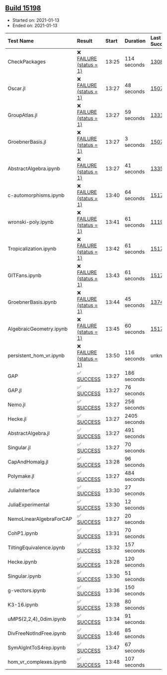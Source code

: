 ## [Build 15198](https://oscarci.mathematik.uni-kl.de/job/oscar/15198/)

* Started on: 2021-01-13
* Ended on: 2021-01-13

| Test Name    | Result | Start | Duration | Last Success | First Failure |
|:-------------|:-------|:------|:---------|:-------------|:--------------|
| CheckPackages | ❌ [FAILURE (status = 1)](https://oscarci.mathematik.uni-kl.de/job/oscar/15198/artifact/logs/build-15198/CheckPackages.log) | 13:25 | 114 seconds | [13085](https://oscarci.mathematik.uni-kl.de/job/oscar/13085/) | [13086](https://oscarci.mathematik.uni-kl.de/job/oscar/13086/) |
| Oscar.jl | ❌ [FAILURE (status = 1)](https://oscarci.mathematik.uni-kl.de/job/oscar/15198/artifact/logs/build-15198/Oscar.jl.log) | 13:27 | 48 seconds | [15079](https://oscarci.mathematik.uni-kl.de/job/oscar/15079/) | [15080](https://oscarci.mathematik.uni-kl.de/job/oscar/15080/) |
| GroupAtlas.jl | ❌ [FAILURE (status = 1)](https://oscarci.mathematik.uni-kl.de/job/oscar/15198/artifact/logs/build-15198/GroupAtlas.jl.log) | 13:27 | 59 seconds | [13311](https://oscarci.mathematik.uni-kl.de/job/oscar/13311/) | [13312](https://oscarci.mathematik.uni-kl.de/job/oscar/13312/) |
| GroebnerBasis.jl | ❌ [FAILURE (status = 1)](https://oscarci.mathematik.uni-kl.de/job/oscar/15198/artifact/logs/build-15198/GroebnerBasis.jl.log) | 13:27 | 3 seconds | [15079](https://oscarci.mathematik.uni-kl.de/job/oscar/15079/) | [15080](https://oscarci.mathematik.uni-kl.de/job/oscar/15080/) |
| AbstractAlgebra.ipynb | ❌ [FAILURE (status = 1)](https://oscarci.mathematik.uni-kl.de/job/oscar/15198/artifact/logs/build-15198/AbstractAlgebra.ipynb.log) | 13:27 | 41 seconds | [13355](https://oscarci.mathematik.uni-kl.de/job/oscar/13355/) | [13356](https://oscarci.mathematik.uni-kl.de/job/oscar/13356/) |
| c-automorphisms.ipynb | ❌ [FAILURE (status = 1)](https://oscarci.mathematik.uni-kl.de/job/oscar/15198/artifact/logs/build-15198/c-automorphisms.ipynb.log) | 13:40 | 64 seconds | [15177](https://oscarci.mathematik.uni-kl.de/job/oscar/15177/) | [15180](https://oscarci.mathematik.uni-kl.de/job/oscar/15180/) |
| wronski-poly.ipynb | ❌ [FAILURE (status = 1)](https://oscarci.mathematik.uni-kl.de/job/oscar/15198/artifact/logs/build-15198/wronski-poly.ipynb.log) | 13:41 | 61 seconds | [11192](https://oscarci.mathematik.uni-kl.de/job/oscar/11192/) | [11193](https://oscarci.mathematik.uni-kl.de/job/oscar/11193/) |
| Tropicalization.ipynb | ❌ [FAILURE (status = 1)](https://oscarci.mathematik.uni-kl.de/job/oscar/15198/artifact/logs/build-15198/Tropicalization.ipynb.log) | 13:42 | 61 seconds | [15176](https://oscarci.mathematik.uni-kl.de/job/oscar/15176/) | [15177](https://oscarci.mathematik.uni-kl.de/job/oscar/15177/) |
| GITFans.ipynb | ❌ [FAILURE (status = 1)](https://oscarci.mathematik.uni-kl.de/job/oscar/15198/artifact/logs/build-15198/GITFans.ipynb.log) | 13:43 | 61 seconds | [15177](https://oscarci.mathematik.uni-kl.de/job/oscar/15177/) | [15180](https://oscarci.mathematik.uni-kl.de/job/oscar/15180/) |
| GroebnerBasis.ipynb | ❌ [FAILURE (status = 1)](https://oscarci.mathematik.uni-kl.de/job/oscar/15198/artifact/logs/build-15198/GroebnerBasis.ipynb.log) | 13:44 | 45 seconds | [13748](https://oscarci.mathematik.uni-kl.de/job/oscar/13748/) | [13749](https://oscarci.mathematik.uni-kl.de/job/oscar/13749/) |
| AlgebraicGeometry.ipynb | ❌ [FAILURE (status = 1)](https://oscarci.mathematik.uni-kl.de/job/oscar/15198/artifact/logs/build-15198/AlgebraicGeometry.ipynb.log) | 13:45 | 60 seconds | [15177](https://oscarci.mathematik.uni-kl.de/job/oscar/15177/) | [15180](https://oscarci.mathematik.uni-kl.de/job/oscar/15180/) |
| persistent_hom_vr.ipynb | ❌ [FAILURE (status = 1)](https://oscarci.mathematik.uni-kl.de/job/oscar/15198/artifact/logs/build-15198/persistent_hom_vr.ipynb.log) | 13:50 | 116 seconds | unknown | unknown |
| GAP | ✅ [SUCCESS](https://oscarci.mathematik.uni-kl.de/job/oscar/15198/artifact/logs/build-15198/GAP.log) | 13:27 | 186 seconds |  |  |
| GAP.jl | ✅ [SUCCESS](https://oscarci.mathematik.uni-kl.de/job/oscar/15198/artifact/logs/build-15198/GAP.jl.log) | 13:27 | 76 seconds |  |  |
| Nemo.jl | ✅ [SUCCESS](https://oscarci.mathematik.uni-kl.de/job/oscar/15198/artifact/logs/build-15198/Nemo.jl.log) | 13:27 | 256 seconds |  |  |
| Hecke.jl | ✅ [SUCCESS](https://oscarci.mathematik.uni-kl.de/job/oscar/15198/artifact/logs/build-15198/Hecke.jl.log) | 13:27 | 2405 seconds |  |  |
| AbstractAlgebra.jl | ✅ [SUCCESS](https://oscarci.mathematik.uni-kl.de/job/oscar/15198/artifact/logs/build-15198/AbstractAlgebra.jl.log) | 13:27 | 491 seconds |  |  |
| Singular.jl | ✅ [SUCCESS](https://oscarci.mathematik.uni-kl.de/job/oscar/15198/artifact/logs/build-15198/Singular.jl.log) | 13:27 | 70 seconds |  |  |
| CapAndHomalg.jl | ✅ [SUCCESS](https://oscarci.mathematik.uni-kl.de/job/oscar/15198/artifact/logs/build-15198/CapAndHomalg.jl.log) | 13:28 | 96 seconds |  |  |
| Polymake.jl | ✅ [SUCCESS](https://oscarci.mathematik.uni-kl.de/job/oscar/15198/artifact/logs/build-15198/Polymake.jl.log) | 13:27 | 484 seconds |  |  |
| JuliaInterface | ✅ [SUCCESS](https://oscarci.mathematik.uni-kl.de/job/oscar/15198/artifact/logs/build-15198/JuliaInterface.log) | 13:30 | 27 seconds |  |  |
| JuliaExperimental | ✅ [SUCCESS](https://oscarci.mathematik.uni-kl.de/job/oscar/15198/artifact/logs/build-15198/JuliaExperimental.log) | 13:30 | 12 seconds |  |  |
| NemoLinearAlgebraForCAP | ✅ [SUCCESS](https://oscarci.mathematik.uni-kl.de/job/oscar/15198/artifact/logs/build-15198/NemoLinearAlgebraForCAP.log) | 13:27 | 20 seconds |  |  |
| CohP1.ipynb | ✅ [SUCCESS](https://oscarci.mathematik.uni-kl.de/job/oscar/15198/artifact/logs/build-15198/CohP1.ipynb.log) | 13:31 | 70 seconds |  |  |
| TiltingEquivalence.ipynb | ✅ [SUCCESS](https://oscarci.mathematik.uni-kl.de/job/oscar/15198/artifact/logs/build-15198/TiltingEquivalence.ipynb.log) | 13:32 | 157 seconds |  |  |
| Hecke.ipynb | ✅ [SUCCESS](https://oscarci.mathematik.uni-kl.de/job/oscar/15198/artifact/logs/build-15198/Hecke.ipynb.log) | 13:28 | 120 seconds |  |  |
| Singular.ipynb | ✅ [SUCCESS](https://oscarci.mathematik.uni-kl.de/job/oscar/15198/artifact/logs/build-15198/Singular.ipynb.log) | 13:30 | 51 seconds |  |  |
| g-vectors.ipynb | ✅ [SUCCESS](https://oscarci.mathematik.uni-kl.de/job/oscar/15198/artifact/logs/build-15198/g-vectors.ipynb.log) | 13:36 | 150 seconds |  |  |
| K3-16.ipynb | ✅ [SUCCESS](https://oscarci.mathematik.uni-kl.de/job/oscar/15198/artifact/logs/build-15198/K3-16.ipynb.log) | 13:38 | 80 seconds |  |  |
| uMPS(2,2,4)_0dim.ipynb | ✅ [SUCCESS](https://oscarci.mathematik.uni-kl.de/job/oscar/15198/artifact/logs/build-15198/uMPS-2-2-4-_0dim.ipynb.log) | 13:34 | 91 seconds |  |  |
| DivFreeNotIndFree.ipynb | ✅ [SUCCESS](https://oscarci.mathematik.uni-kl.de/job/oscar/15198/artifact/logs/build-15198/DivFreeNotIndFree.ipynb.log) | 13:46 | 85 seconds |  |  |
| SymAlgIntToS4rep.ipynb | ✅ [SUCCESS](https://oscarci.mathematik.uni-kl.de/job/oscar/15198/artifact/logs/build-15198/SymAlgIntToS4rep.ipynb.log) | 13:47 | 67 seconds |  |  |
| hom_vr_complexes.ipynb | ✅ [SUCCESS](https://oscarci.mathematik.uni-kl.de/job/oscar/15198/artifact/logs/build-15198/hom_vr_complexes.ipynb.log) | 13:48 | 107 seconds |  |  |
